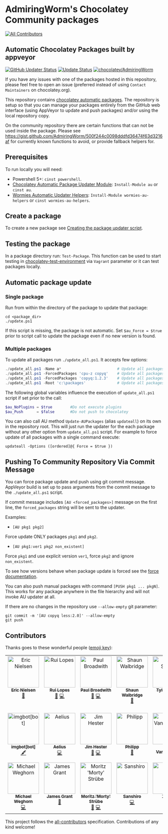 # AdmiringWorm's Chocolatey Community packages

<!-- ALL-CONTRIBUTORS-BADGE:START - Do not remove or modify this section -->
[![All Contributors](https://img.shields.io/badge/all_contributors-20-orange.svg?style=flat-square)](#contributors-)
<!-- ALL-CONTRIBUTORS-BADGE:END -->

## Automatic Chocolatey Packages built by appveyor

[![GitHub Updater Status](https://img.shields.io/github/actions/workflow/status/AdmiringWorm/chocolatey-packages/.github%2Fworkflows%2Fpackage-updater.yml?style=flat-square&logo=github&label=updater)](https://github.com/AdmiringWorm/chocolatey-packages/actions/workflows/package-updater.yml)
[![Update Status](https://img.shields.io/badge/Status-blue?style=flat-square&label=Update)](https://gist.github.com/AdmiringWorm/747b3ede98c9404e5cb6a399595e7ad1)
[![chocolatey/AdmiringWorm](https://img.shields.io/badge/AdmiringWorm-yellowgreen?style=flat-square&logo=chocolatey&label=Chocolatey)](https://community.chocolatey.org/profiles/AdmiringWorm)

If you have any issues with one of the packages hosted in this repository, please feel free to open an issue (preferred instead of using `Contact Maintainers` on chocolatey.org).

This repository contains [chocolatey automatic packages](https://docs.chocolatey.org/en-us/create/automatic-packages).
The repository is setup so that you can manage your packages entirely from the GitHub web interface (using AppVeyor to update and push packages) and/or using the local repository copy.

On the community repository there are certain functions that can not be used inside the package.
Please see <https://gist.github.com/AdmiringWorm/500f244c0098dddfd36474f63d3216af> for currently known functions to avoid, or provide fallback helpers for.

## Prerequisites

To run locally you will need:

- Powershell 5+: `cinst powershell`.
- [Chocolatey Automatic Package Updater Module](https://github.com/chocolatey-community/chocolatey-au): `Install-Module au` or `cinst au`.
- [Wormies Automatic Updater Helpers](https://github.com/WormieCorp/Wormies-AU-Helpers): `Install-Module wormies-au-helpers` or `cinst wormies-au-helpers`.

## Create a package

To create a new package see [Creating the package updater script](https://github.com/chocolatey-community/chocolatey-au#creating-the-package-updater-script).

## Testing the package

In a package directory run: `Test-Package`. This function can be used to start testing in [chocolatey-test-environment](https://github.com/majkinetor/chocolatey-test-environment) via `Vagrant` parameter or it can test packages locally.

## Automatic package update

### Single package

Run from within the directory of the package to update that package:

    cd <package_dir>
    ./update.ps1

If this script is missing, the package is not automatic.
Set `$au_Force = $true` prior to script call to update the package even if no new version is found.

### Multiple packages

To update all packages run `./update_all.ps1`. It accepts few options:

```powershell
./update_all.ps1 -Name a*                         # Update all packages which name start with letter 'a'
./update_all.ps1 -ForcedPackages 'cpu-z copyq'    # Update all packages and force cpu-z and copyq
./update_all.ps1 -ForcedPackages 'copyq:1.2.3'    # Update all packages but force copyq with explicit version
./update_all.ps1 -Root 'c:\packages'              # Update all packages in the c:\packages folder
```

The following global variables influence the execution of `update_all.ps1` script if set prior to the call:

```powershell
$au_NoPlugins = $true        #Do not execute plugins
$au_Push      = $false       #Do not push to chocolatey
```

You can also call AU method `Update-AUPackages` (alias `updateall`) on its own in the repository root. This will just run the updater for the each package without any other option from `update_all.ps1` script. For example to force update of all packages with a single command execute:

    updateall -Options ([ordered]@{ Force = $true })

## Pushing To Community Repository Via Commit Message

You can force package update and push using git commit message. AppVeyor build is set up to pass arguments from the commit message to the `./update_all.ps1` script.

If commit message includes `[AU <forced_packages>]` message on the first line, the `forced_packages` string will be sent to the updater.

Examples:

- `[AU pkg1 pkg2]`

Force update ONLY packages `pkg1` and `pkg2`.

- `[AU pkg1:ver1 pkg2 non_existent]`

Force `pkg1` and use explicit version `ver1`, force `pkg2` and ignore `non_existent`.

To see how versions behave when package update is forced see the [force documentation](https://github.com/chocolatey-community/chocolatey-au/blob/master/README.md#force-update).

You can also push manual packages with command `[PUSH pkg1 ... pkgN]`. This works for any package anywhere in the file hierarchy and will not invoke AU updater at all.

If there are no changes in the repository use `--allow-empty` git parameter:

    git commit -m '[AU copyq less:2.0]' --allow-empty
    git push

## Contributors

Thanks goes to these wonderful people ([emoji key](https://allcontributors.org/docs/en/emoji-key)):

<!-- ALL-CONTRIBUTORS-LIST:START - Do not remove or modify this section -->
<!-- prettier-ignore-start -->
<!-- markdownlint-disable -->
<table>
  <tbody>
    <tr>
      <td align="center" valign="top" width="14.28%"><a href="https://github.com/ericbn"><img src="https://avatars3.githubusercontent.com/u/4120606?v=4?s=100" width="100px;" alt="Eric Nielsen"/><br /><sub><b>Eric Nielsen</b></sub></a><br /><a href="https://github.com/AdmiringWorm/chocolatey-packages/issues?q=author%3Aericbn+label%3Abug" title="Bug reports">🐛</a></td>
      <td align="center" valign="top" width="14.28%"><a href="http://ruilopes.com"><img src="https://avatars3.githubusercontent.com/u/43356?v=4?s=100" width="100px;" alt="Rui Lopes"/><br /><sub><b>Rui Lopes</b></sub></a><br /><a href="https://github.com/AdmiringWorm/chocolatey-packages/issues?q=author%3Argl+label%3Abug" title="Bug reports">🐛</a> <a href="https://github.com/AdmiringWorm/chocolatey-packages/commits?author=rgl" title="Code">💻</a></td>
      <td align="center" valign="top" width="14.28%"><a href="https://pauby.com"><img src="https://avatars2.githubusercontent.com/u/12760779?v=4?s=100" width="100px;" alt="Paul Broadwith"/><br /><sub><b>Paul Broadwith</b></sub></a><br /><a href="https://github.com/AdmiringWorm/chocolatey-packages/issues?q=author%3Apauby+label%3Abug" title="Bug reports">🐛</a> <a href="https://github.com/AdmiringWorm/chocolatey-packages/commits?author=pauby" title="Code">💻</a></td>
      <td align="center" valign="top" width="14.28%"><a href="https://twitter.com/scw"><img src="https://avatars3.githubusercontent.com/u/1314?v=4?s=100" width="100px;" alt="Shaun Walbridge"/><br /><sub><b>Shaun Walbridge</b></sub></a><br /><a href="https://github.com/AdmiringWorm/chocolatey-packages/issues?q=author%3Ascw" title="Ideas, Planning, & Feedback">🤔</a></td>
      <td align="center" valign="top" width="14.28%"><a href="https://github.com/tylerszabo"><img src="https://avatars0.githubusercontent.com/u/315343?v=4?s=100" width="100px;" alt="Tyler Szabo"/><br /><sub><b>Tyler Szabo</b></sub></a><br /><a href="https://github.com/AdmiringWorm/chocolatey-packages/issues?q=author%3Atylerszabo" title="Ideas, Planning, & Feedback">🤔</a> <a href="https://github.com/AdmiringWorm/chocolatey-packages/commits?author=tylerszabo" title="Code">💻</a></td>
      <td align="center" valign="top" width="14.28%"><a href="https://github.com/quincunx"><img src="https://avatars2.githubusercontent.com/u/279130?v=4?s=100" width="100px;" alt="Christian Schuerer-Waldheim"/><br /><sub><b>Christian Schuerer-Waldheim</b></sub></a><br /><a href="https://github.com/AdmiringWorm/chocolatey-packages/issues?q=author%3Aquincunx+label%3Abug" title="Bug reports">🐛</a> <a href="https://github.com/AdmiringWorm/chocolatey-packages/commits?author=quincunx" title="Code">💻</a></td>
      <td align="center" valign="top" width="14.28%"><a href="https://github.com/MathNum"><img src="https://avatars2.githubusercontent.com/u/30048020?v=4?s=100" width="100px;" alt="MathNum"/><br /><sub><b>MathNum</b></sub></a><br /><a href="https://github.com/AdmiringWorm/chocolatey-packages/issues?q=author%3AMathNum" title="Ideas, Planning, & Feedback">🤔</a></td>
    </tr>
    <tr>
      <td align="center" valign="top" width="14.28%"><a href="https://github.com/apps/imgbot"><img src="https://avatars0.githubusercontent.com/in/4706?v=4?s=100" width="100px;" alt="imgbot[bot]"/><br /><sub><b>imgbot[bot]</b></sub></a><br /><a href="#content-imgbot[bot]" title="Content">🖋</a></td>
      <td align="center" valign="top" width="14.28%"><a href="https://github.com/AeliusSaionji"><img src="https://avatars3.githubusercontent.com/u/4342746?v=4?s=100" width="100px;" alt="Aelius"/><br /><sub><b>Aelius</b></sub></a><br /><a href="https://github.com/AdmiringWorm/chocolatey-packages/commits?author=AeliusSaionji" title="Code">💻</a></td>
      <td align="center" valign="top" width="14.28%"><a href="http://www.jimhester.com"><img src="https://avatars3.githubusercontent.com/u/205275?v=4?s=100" width="100px;" alt="Jim Hester"/><br /><sub><b>Jim Hester</b></sub></a><br /><a href="https://github.com/AdmiringWorm/chocolatey-packages/commits?author=jimhester" title="Documentation">📖</a> <a href="https://github.com/AdmiringWorm/chocolatey-packages/commits?author=jimhester" title="Code">💻</a></td>
      <td align="center" valign="top" width="14.28%"><a href="https://github.com/phihub"><img src="https://avatars2.githubusercontent.com/u/6604490?v=4?s=100" width="100px;" alt="Philipp"/><br /><sub><b>Philipp</b></sub></a><br /><a href="https://github.com/AdmiringWorm/chocolatey-packages/issues?q=author%3Aphihub" title="Ideas, Planning, & Feedback">🤔</a></td>
      <td align="center" valign="top" width="14.28%"><a href="https://ghuser.io/jayvdb"><img src="https://avatars1.githubusercontent.com/u/15092?v=4?s=100" width="100px;" alt="John Vandenberg"/><br /><sub><b>John Vandenberg</b></sub></a><br /><a href="https://github.com/AdmiringWorm/chocolatey-packages/issues?q=author%3Ajayvdb" title="Ideas, Planning, & Feedback">🤔</a></td>
      <td align="center" valign="top" width="14.28%"><a href="https://github.com/kintrupf"><img src="https://avatars3.githubusercontent.com/u/8496344?v=4?s=100" width="100px;" alt="Frank Kintrup"/><br /><sub><b>Frank Kintrup</b></sub></a><br /><a href="https://github.com/AdmiringWorm/chocolatey-packages/issues?q=author%3Akintrupf+label%3Abug" title="Bug reports">🐛</a></td>
      <td align="center" valign="top" width="14.28%"><a href="https://github.com/soul4soul"><img src="https://avatars2.githubusercontent.com/u/5142635?v=4?s=100" width="100px;" alt="soul4soul"/><br /><sub><b>soul4soul</b></sub></a><br /><a href="https://github.com/AdmiringWorm/chocolatey-packages/issues?q=author%3Asoul4soul" title="Ideas, Planning, & Feedback">🤔</a></td>
    </tr>
    <tr>
      <td align="center" valign="top" width="14.28%"><a href="https://github.com/michaelweghorn"><img src="https://avatars2.githubusercontent.com/u/6560939?v=4?s=100" width="100px;" alt="Michael Weghorn"/><br /><sub><b>Michael Weghorn</b></sub></a><br /><a href="https://github.com/AdmiringWorm/chocolatey-packages/commits?author=michaelweghorn" title="Code">💻</a></td>
      <td align="center" valign="top" width="14.28%"><a href="http://www.zaltys.org"><img src="https://avatars2.githubusercontent.com/u/42079499?v=4?s=100" width="100px;" alt="James Grant"/><br /><sub><b>James Grant</b></sub></a><br /><a href="https://github.com/AdmiringWorm/chocolatey-packages/issues?q=author%3Ajamesg-nz" title="Ideas, Planning, & Feedback">🤔</a></td>
      <td align="center" valign="top" width="14.28%"><a href="http://www.redheads.de"><img src="https://avatars.githubusercontent.com/u/2370091?v=4?s=100" width="100px;" alt="Moritz 'Morty' Strübe"/><br /><sub><b>Moritz 'Morty' Strübe</b></sub></a><br /><a href="https://github.com/AdmiringWorm/chocolatey-packages/issues?q=author%3Acmorty" title="Ideas, Planning, & Feedback">🤔</a> <a href="https://github.com/AdmiringWorm/chocolatey-packages/commits?author=cmorty" title="Code">💻</a></td>
      <td align="center" valign="top" width="14.28%"><a href="https://github.com/TakataSanshiro"><img src="https://avatars.githubusercontent.com/u/25909315?v=4?s=100" width="100px;" alt="Sanshiro"/><br /><sub><b>Sanshiro</b></sub></a><br /><a href="https://github.com/AdmiringWorm/chocolatey-packages/commits?author=TakataSanshiro" title="Code">💻</a></td>
      <td align="center" valign="top" width="14.28%"><a href="https://github.com/Zoullx"><img src="https://avatars.githubusercontent.com/u/11799502?v=4?s=100" width="100px;" alt="Zoullx"/><br /><sub><b>Zoullx</b></sub></a><br /><a href="https://github.com/AdmiringWorm/chocolatey-packages/commits?author=Zoullx" title="Documentation">📖</a></td>
      <td align="center" valign="top" width="14.28%"><a href="https://naoh.host/"><img src="https://avatars.githubusercontent.com/u/38865330?v=4?s=100" width="100px;" alt="TheCakeIsNaOH"/><br /><sub><b>TheCakeIsNaOH</b></sub></a><br /><a href="https://github.com/AdmiringWorm/chocolatey-packages/commits?author=TheCakeIsNaOH" title="Code">💻</a> <a href="#infra-TheCakeIsNaOH" title="Infrastructure (Hosting, Build-Tools, etc)">🚇</a></td>
    </tr>
  </tbody>
</table>

<!-- markdownlint-restore -->
<!-- prettier-ignore-end -->

<!-- ALL-CONTRIBUTORS-LIST:END -->

This project follows the [all-contributors](https://github.com/all-contributors/all-contributors) specification. Contributions of any kind welcome!
